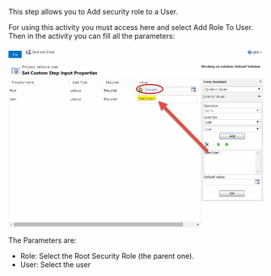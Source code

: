 This step allows you to Add security role to a User.


For using this activity you must access here and select Add Role To User.
Then in the activity you can fill all the parameters:

![](Add%20Role%20To%20User_wf2.gif)

The Parameters are:
* Role: Select the Root Security Role (the parent one).
* User: Select the user


